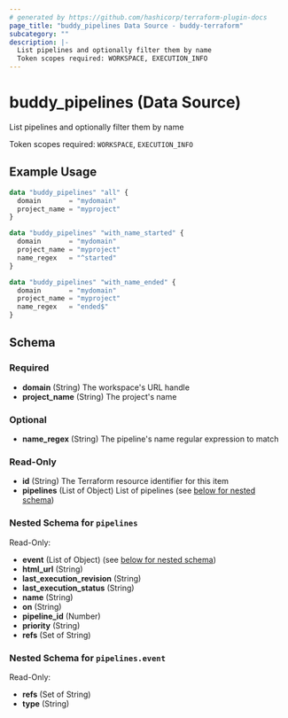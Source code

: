 ```yaml
---
# generated by https://github.com/hashicorp/terraform-plugin-docs
page_title: "buddy_pipelines Data Source - buddy-terraform"
subcategory: ""
description: |-
  List pipelines and optionally filter them by name
  Token scopes required: WORKSPACE, EXECUTION_INFO
---
```


# buddy_pipelines (Data Source)

List pipelines and optionally filter them by name

Token scopes required: `WORKSPACE`, `EXECUTION_INFO`

## Example Usage

```terraform
data "buddy_pipelines" "all" {
  domain       = "mydomain"
  project_name = "myproject"
}

data "buddy_pipelines" "with_name_started" {
  domain       = "mydomain"
  project_name = "myproject"
  name_regex   = "^started"
}

data "buddy_pipelines" "with_name_ended" {
  domain       = "mydomain"
  project_name = "myproject"
  name_regex   = "ended$"
}
```

<!-- schema generated by tfplugindocs -->
## Schema

### Required

- **domain** (String) The workspace's URL handle
- **project_name** (String) The project's name

### Optional

- **name_regex** (String) The pipeline's name regular expression to match

### Read-Only

- **id** (String) The Terraform resource identifier for this item
- **pipelines** (List of Object) List of pipelines (see [below for nested schema](#nestedatt--pipelines))

<a id="nestedatt--pipelines"></a>
### Nested Schema for `pipelines`

Read-Only:

- **event** (List of Object) (see [below for nested schema](#nestedobjatt--pipelines--event))
- **html_url** (String)
- **last_execution_revision** (String)
- **last_execution_status** (String)
- **name** (String)
- **on** (String)
- **pipeline_id** (Number)
- **priority** (String)
- **refs** (Set of String)

<a id="nestedobjatt--pipelines--event"></a>
### Nested Schema for `pipelines.event`

Read-Only:

- **refs** (Set of String)
- **type** (String)
